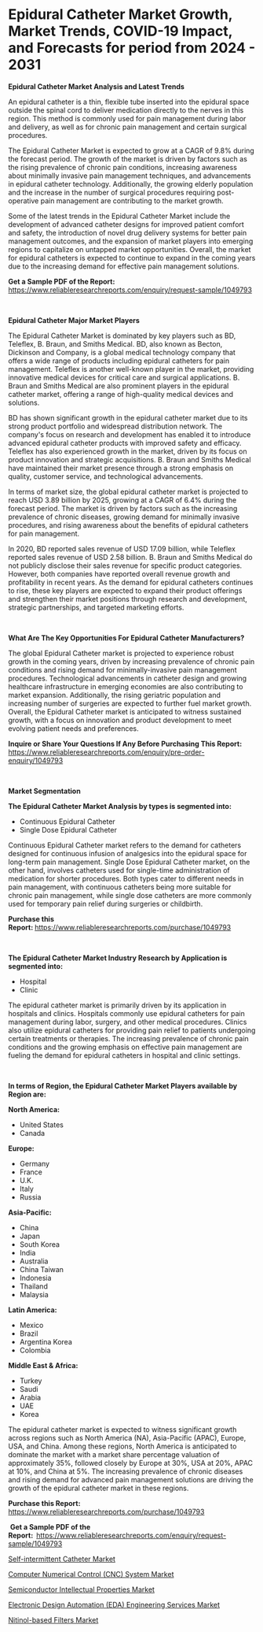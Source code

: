 <p><h1>Epidural Catheter Market Growth, Market Trends, COVID-19 Impact, and Forecasts for period from 2024 - 2031</h1></p><p><strong>Epidural Catheter Market Analysis and Latest Trends</strong></p>
<p><p>An epidural catheter is a thin, flexible tube inserted into the epidural space outside the spinal cord to deliver medication directly to the nerves in this region. This method is commonly used for pain management during labor and delivery, as well as for chronic pain management and certain surgical procedures.</p><p>The Epidural Catheter Market is expected to grow at a CAGR of 9.8% during the forecast period. The growth of the market is driven by factors such as the rising prevalence of chronic pain conditions, increasing awareness about minimally invasive pain management techniques, and advancements in epidural catheter technology. Additionally, the growing elderly population and the increase in the number of surgical procedures requiring post-operative pain management are contributing to the market growth.</p><p>Some of the latest trends in the Epidural Catheter Market include the development of advanced catheter designs for improved patient comfort and safety, the introduction of novel drug delivery systems for better pain management outcomes, and the expansion of market players into emerging regions to capitalize on untapped market opportunities. Overall, the market for epidural catheters is expected to continue to expand in the coming years due to the increasing demand for effective pain management solutions.</p></p>
<p><strong>Get a Sample PDF of the Report:&nbsp;</strong> <a href="https://www.reliableresearchreports.com/enquiry/request-sample/1049793">https://www.reliableresearchreports.com/enquiry/request-sample/1049793</a></p>
<p>&nbsp;</p>
<p><strong>Epidural Catheter Major Market Players</strong></p>
<p><p>The Epidural Catheter Market is dominated by key players such as BD, Teleflex, B. Braun, and Smiths Medical. BD, also known as Becton, Dickinson and Company, is a global medical technology company that offers a wide range of products including epidural catheters for pain management. Teleflex is another well-known player in the market, providing innovative medical devices for critical care and surgical applications. B. Braun and Smiths Medical are also prominent players in the epidural catheter market, offering a range of high-quality medical devices and solutions.</p><p>BD has shown significant growth in the epidural catheter market due to its strong product portfolio and widespread distribution network. The company's focus on research and development has enabled it to introduce advanced epidural catheter products with improved safety and efficacy. Teleflex has also experienced growth in the market, driven by its focus on product innovation and strategic acquisitions. B. Braun and Smiths Medical have maintained their market presence through a strong emphasis on quality, customer service, and technological advancements.</p><p>In terms of market size, the global epidural catheter market is projected to reach USD 3.89 billion by 2025, growing at a CAGR of 6.4% during the forecast period. The market is driven by factors such as the increasing prevalence of chronic diseases, growing demand for minimally invasive procedures, and rising awareness about the benefits of epidural catheters for pain management.</p><p>In 2020, BD reported sales revenue of USD 17.09 billion, while Teleflex reported sales revenue of USD 2.58 billion. B. Braun and Smiths Medical do not publicly disclose their sales revenue for specific product categories. However, both companies have reported overall revenue growth and profitability in recent years. As the demand for epidural catheters continues to rise, these key players are expected to expand their product offerings and strengthen their market positions through research and development, strategic partnerships, and targeted marketing efforts.</p></p>
<p>&nbsp;</p>
<p><strong>What Are The Key Opportunities For Epidural Catheter Manufacturers?</strong></p>
<p><p>The global Epidural Catheter market is projected to experience robust growth in the coming years, driven by increasing prevalence of chronic pain conditions and rising demand for minimally-invasive pain management procedures. Technological advancements in catheter design and growing healthcare infrastructure in emerging economies are also contributing to market expansion. Additionally, the rising geriatric population and increasing number of surgeries are expected to further fuel market growth. Overall, the Epidural Catheter market is anticipated to witness sustained growth, with a focus on innovation and product development to meet evolving patient needs and preferences.</p></p>
<p><strong>Inquire or Share Your Questions If Any Before Purchasing This Report:</strong> <a href="https://www.reliableresearchreports.com/enquiry/pre-order-enquiry/1049793">https://www.reliableresearchreports.com/enquiry/pre-order-enquiry/1049793</a></p>
<p>&nbsp;</p>
<p><strong>Market Segmentation</strong></p>
<p><strong>The Epidural Catheter Market Analysis by types is segmented into:</strong></p>
<p><ul><li>Continuous Epidural Catheter</li><li>Single Dose Epidural Catheter</li></ul></p>
<p><p>Continuous Epidural Catheter market refers to the demand for catheters designed for continuous infusion of analgesics into the epidural space for long-term pain management. Single Dose Epidural Catheter market, on the other hand, involves catheters used for single-time administration of medication for shorter procedures. Both types cater to different needs in pain management, with continuous catheters being more suitable for chronic pain management, while single dose catheters are more commonly used for temporary pain relief during surgeries or childbirth.</p></p>
<p><strong>Purchase this Report:&nbsp;</strong><a href="https://www.reliableresearchreports.com/purchase/1049793">https://www.reliableresearchreports.com/purchase/1049793</a></p>
<p>&nbsp;</p>
<p><strong>The Epidural Catheter Market Industry Research by Application is segmented into:</strong></p>
<p><ul><li>Hospital</li><li>Clinic</li></ul></p>
<p><p>The epidural catheter market is primarily driven by its application in hospitals and clinics. Hospitals commonly use epidural catheters for pain management during labor, surgery, and other medical procedures. Clinics also utilize epidural catheters for providing pain relief to patients undergoing certain treatments or therapies. The increasing prevalence of chronic pain conditions and the growing emphasis on effective pain management are fueling the demand for epidural catheters in hospital and clinic settings.</p></p>
<p>&nbsp;</p>
<p><strong>In terms of Region, the Epidural Catheter Market Players available by Region are:</strong></p>
<p>
    <p> <strong> North America: </strong>
        <ul>
            <li>United States</li>
            <li>Canada</li>
        </ul>
        </p> 
    <p> <strong> Europe: </strong>
        <ul>
            <li>Germany</li>
            <li>France</li>
            <li>U.K.</li>
            <li>Italy</li>
            <li>Russia</li>
        </ul>
        </p> 
    <p> <strong> Asia-Pacific: </strong>
        <ul>
            <li>China</li>
            <li>Japan</li>
            <li>South Korea</li>
            <li>India</li>
            <li>Australia</li>
            <li>China Taiwan</li>
            <li>Indonesia</li>
            <li>Thailand</li>
            <li>Malaysia</li>
        </ul>
        </p> 
    <p> <strong> Latin America: </strong>
        <ul>
            <li>Mexico</li>
            <li>Brazil</li>
            <li>Argentina Korea</li>
            <li>Colombia</li>
        </ul>
        </p> 
    <p> <strong> Middle East & Africa: </strong>
        <ul>
            <li>Turkey</li>
            <li>Saudi</li>
            <li>Arabia</li>
            <li>UAE</li>
            <li>Korea</li>
        </ul>
    </p>
    </p>
<p><p>The epidural catheter market is expected to witness significant growth across regions such as North America (NA), Asia-Pacific (APAC), Europe, USA, and China. Among these regions, North America is anticipated to dominate the market with a market share percentage valuation of approximately 35%, followed closely by Europe at 30%, USA at 20%, APAC at 10%, and China at 5%. The increasing prevalence of chronic diseases and rising demand for advanced pain management solutions are driving the growth of the epidural catheter market in these regions.</p></p>
<p><strong>Purchase this Report: </strong><a href="https://www.reliableresearchreports.com/purchase/1049793">https://www.reliableresearchreports.com/purchase/1049793</a></p>
<p>&nbsp;<strong>Get a Sample PDF of the Report:&nbsp;&nbsp;</strong><a href="https://www.reliableresearchreports.com/enquiry/request-sample/1049793">https://www.reliableresearchreports.com/enquiry/request-sample/1049793</a></p>
<p><strong></strong></p>
<p><p><a href="https://github.com/derrinmiltonellis35gcl/Market-Research-Report-List-1/blob/main/self-intermittent-catheter-market.md">Self-intermittent Catheter Market</a></p><p><a href="https://medium.com/@itzelheller2005/computer-numerical-control-cnc-system-market-size-and-market-trends-complete-industry-overview-056914d21c9b">Computer Numerical Control (CNC) System Market</a></p><p><a href="https://medium.com/@pierstaylor668/semiconductor-intellectual-properties-market-analysis-its-cagr-market-segmentation-and-global-c1e063fd2041">Semiconductor Intellectual Properties Market</a></p><p><a href="https://medium.com/@itzelheller2005/electronic-design-automation-eda-engineering-services-market-size-cagr-trends-2024-2030-16da889489ab">Electronic Design Automation (EDA) Engineering Services Market</a></p><p><a href="https://github.com/khansimonweber1lqujlwoz15d/Market-Research-Report-List-1/blob/main/nitinol-based-filters-market.md">Nitinol-based Filters Market</a></p></p>